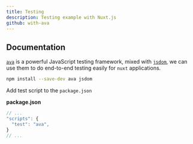 ```yaml
---
title: Testing
description: Testing example with Nuxt.js
github: with-ava
---
```


## Documentation

[`ava`](https://github.com/avajs/ava) is a powerful JavaScript testing framework, mixed with [`jsdom`](https://github.com/tmpvar/jsdom), we can use them to do end-to-end testing easily for `nuxt` applications.

```bash
npm install --save-dev ava jsdom
```

Add test script to the `package.json`

__package.json__

```javascript
// ...
"scripts": {
  "test": "ava",
}
// ...

```

